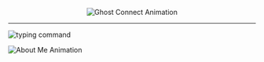 <!-- Ghost Connect анимация -->
<p align="center">
  <img src="https://readme-typing-svg.herokuapp.com?color=00CC00&center=true&vCenter=true&width=600&height=80&lines=Ghost+Connect...;Connection+failed.;Error+404.;Reconnecting...;Ghost+Online+✔" alt="Ghost Connect Animation" />
</p>

---

<!-- Команда About Me (появляется после Ghost Online) -->
<p align="left">
  <img src="https://readme-typing-svg.herokuapp.com?color=00CC00&center=false&vCenter=true&width=600&height=40&lines=ghost@machine:~$+about+me" alt="typing command" />
</p>

<!-- About Me постепенно (появляется после команды) -->
<p align="left">
  <img src="https://readme-typing-svg.herokuapp.com?color=00CC00&center=false&vCenter=true&multiline=true&repeat=false&width=800&height=180&lines=Привет,+меня+зовут+Фаррух,+мне+16.;Hi,+my+name+is+Farrukh,+I’m+16.;Учусь+на+программиста,+хочу+стать+бэкенд-разработчиком+или+фуллстак.;I’m+studying+programming+and+want+to+become+a+backend+developer+or+full-stack.;С+вами+был+Фаррух,+пока!;This+was+Farrukh,+bye!" alt="About Me Animation" />
</p>
